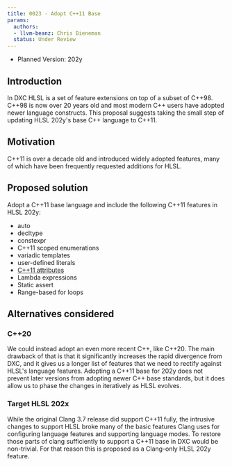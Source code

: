 ```yaml
---
title: 0023 - Adopt C++11 Base
params:
  authors:
  - llvm-beanz: Chris Bieneman
  status: Under Review
---
```



 
* Planned Version: 202y

## Introduction

In DXC HLSL is a set of feature extensions on top of a subset of C++98. C++98
is now over 20 years old and most modern C++ users have adopted newer language
constructs. This proposal suggests taking the small step of updating HLSL 202y's
base C++ language to C++11.

## Motivation

C++11 is over a decade old and introduced widely adopted features, many of which
have been frequently requested additions for HLSL.

## Proposed solution

Adopt a C++11 base language and include the following C++11 features in HLSL 202y:
* auto
* decltype
* constexpr
* C++11 scoped enumerations
* variadic templates
* user-defined literals
* [C++11 attributes](/proposals/0002-cxx-attributes.md)
* Lambda expressions
* Static assert
* Range-based for loops

## Alternatives considered

### C++20

We could instead adopt an even more recent C++, like C++20. The main drawback of
that is that it significantly increases the rapid divergence from DXC, and it
gives us a longer list of features that we need to rectify against HLSL's
language features. Adopting a C++11 base for 202y does not prevent later
versions from adopting newer C++ base standards, but it does allow us to phase
the changes in iteratively as HLSL evolves.

### Target HLSL 202x

While the original Clang 3.7 release did support C++11 fully, the intrusive
changes to support HLSL broke many of the basic features Clang uses for
configuring language features and supporting language modes. To restore those
parts of clang sufficiently to support a C++11 base in DXC would be non-trivial.
For that reason this is proposed as a Clang-only HLSL 202y feature.


